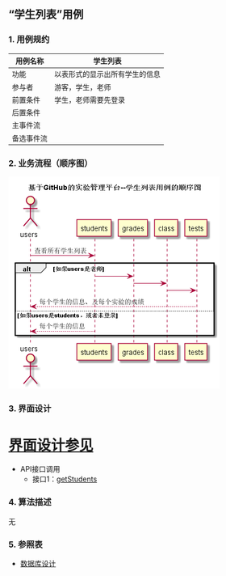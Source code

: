 ## “学生列表”用例

### 1. 用例规约

用例名称 | 学生列表
---|---
功能 | 以表形式的显示出所有学生的信息
参与者 | 游客，学生，老师
前置条件 | 学生，老师需要先登录
后置条件 | 
主事件流 | 
备选事件流 | 

### 2. 业务流程（顺序图）
![](../pic/getStudent.png)

### 3. 界面设计
# [界面设计参见](https://mousezz.github.io/is_analysis/test6/Ui/index.html)
- API接口调用
    - 接口1：[getStudents](../Interface/getStudent.md)

### 4. 算法描述
无

### 5. 参照表
- [数据库设计](../Database.md)
